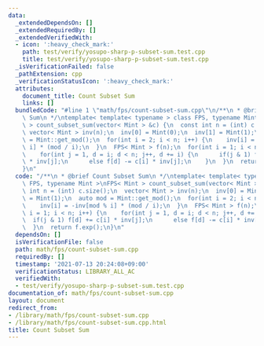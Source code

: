 ```yaml
---
data:
  _extendedDependsOn: []
  _extendedRequiredBy: []
  _extendedVerifiedWith:
  - icon: ':heavy_check_mark:'
    path: test/verify/yosupo-sharp-p-subset-sum.test.cpp
    title: test/verify/yosupo-sharp-p-subset-sum.test.cpp
  _isVerificationFailed: false
  _pathExtension: cpp
  _verificationStatusIcon: ':heavy_check_mark:'
  attributes:
    document_title: Count Subset Sum
    links: []
  bundledCode: "#line 1 \"math/fps/count-subset-sum.cpp\"\n/**\n * @brief Count Subset\
    \ Sum\n */\ntemplate< template< typename > class FPS, typename Mint >\nFPS< Mint\
    \ > count_subset_sum(vector< Mint > &c) {\n  const int n = (int) c.size();\n \
    \ vector< Mint > inv(n);\n  inv[0] = Mint(0);\n  inv[1] = Mint(1);\n  auto mod\
    \ = Mint::get_mod();\n  for(int i = 2; i < n; i++) {\n    inv[i] = -inv[mod %\
    \ i] * (mod / i);\n  }\n  FPS< Mint > f(n);\n  for(int i = 1; i < n; i++) {\n\
    \    for(int j = 1, d = i; d < n; j++, d += i) {\n      if(j & 1) f[d] += c[i]\
    \ * inv[j];\n      else f[d] -= c[i] * inv[j];\n    }\n  }\n  return f.exp();\n\
    }\n"
  code: "/**\n * @brief Count Subset Sum\n */\ntemplate< template< typename > class\
    \ FPS, typename Mint >\nFPS< Mint > count_subset_sum(vector< Mint > &c) {\n  const\
    \ int n = (int) c.size();\n  vector< Mint > inv(n);\n  inv[0] = Mint(0);\n  inv[1]\
    \ = Mint(1);\n  auto mod = Mint::get_mod();\n  for(int i = 2; i < n; i++) {\n\
    \    inv[i] = -inv[mod % i] * (mod / i);\n  }\n  FPS< Mint > f(n);\n  for(int\
    \ i = 1; i < n; i++) {\n    for(int j = 1, d = i; d < n; j++, d += i) {\n    \
    \  if(j & 1) f[d] += c[i] * inv[j];\n      else f[d] -= c[i] * inv[j];\n    }\n\
    \  }\n  return f.exp();\n}\n"
  dependsOn: []
  isVerificationFile: false
  path: math/fps/count-subset-sum.cpp
  requiredBy: []
  timestamp: '2021-07-13 20:24:08+09:00'
  verificationStatus: LIBRARY_ALL_AC
  verifiedWith:
  - test/verify/yosupo-sharp-p-subset-sum.test.cpp
documentation_of: math/fps/count-subset-sum.cpp
layout: document
redirect_from:
- /library/math/fps/count-subset-sum.cpp
- /library/math/fps/count-subset-sum.cpp.html
title: Count Subset Sum
---
```

